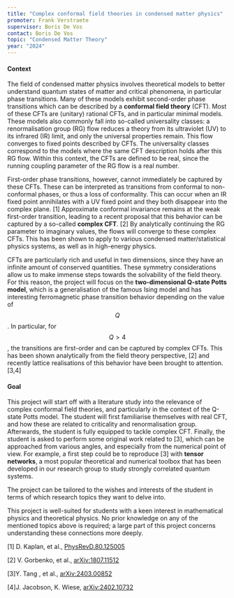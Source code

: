 ```yaml
---
title: "Complex conformal field theories in condensed matter physics"
promoter: Frank Verstraete
supervisor: Boris De Vos
contact: Boris De Vos
topic: "Condensed Matter Theory"
year: "2024"
---
```


#### Context

The field of condensed matter physics involves theoretical models to better understand quantum states of matter and critical phenomena, in particular phase transitions. Many of these models exhibit second-order phase transitions which can be described by a **conformal field theory** (CFT).  Most of these CFTs are (unitary) rational CFTs, and in particular minimal models. These models also commonly fall into so-called universality classes: a renormalisation group (RG) flow reduces a theory from its ultraviolet (UV) to its infrared (IR) limit, and only the universal properties remain. This flow converges to fixed points described by CFTs. The universality classes correspond to the models where the same CFT description holds after this RG flow. Within this context, the CFTs are defined to be real, since the running coupling parameter of the RG flow is a real number.

First-order phase transitions, however, cannot immediately be captured by these CFTs. These can be interpreted as transitions from conformal to non-conformal phases, or thus a loss of conformality. This can occur when an IR fixed point annihilates with a UV fixed point and they both disappear into the complex plane. [1] Approximate conformal invariance remains at the weak first-order transition, leading to a recent proposal that this behavior can be captured by a so-called **complex CFT**. [2] By analytically continuing the RG parameter to imaginary values, the flows will converge to these complex CFTs. This has been shown to apply to various condensed matter/statistical physics systems, as well as in high-energy physics. 

CFTs are particularly rich and useful in two dimensions, since they have an infinite amount of conserved quantities. These symmetry considerations allow us to make immense steps towards the solvability of the field theory. For this reason, the project will focus on the **two-dimensional Q-state Potts model**, which is a generalisation of the famous Ising model and has interesting ferromagnetic phase transition behavior depending on the value of $$Q$$. In particular, for $$Q > 4$$, the transitions are first-order and can be captured by complex CFTs. This has been shown analytically from the field theory perspective, [2] and recently lattice realisations of this behavior have been brought to attention. [3,4] 

#### Goal

This project will start off with a literature study into the relevance of complex conformal field theories, and particularly in the context of the Q-state Potts model. The student will first familiarise themselves with real CFT, and how these are related to criticality and renormalisation group. Afterwards, the student is fully equipped to tackle complex CFT. Finally, the student is asked to perform some original work related to [3], which can be approached from various angles, and especially from the numerical point of view. For example, a first step could be to reproduce [3] with **tensor networks**, a most popular theoretical and numerical toolbox that has been developed in our research group to study strongly correlated quantum systems.

The project can be tailored to the wishes and interests of the student in terms of which research topics they want to delve into. 

This project is well-suited for students with a keen interest in mathematical physics and theoretical physics. No prior knowledge on any of the mentioned topics above is required; a large part of this project concerns understanding these connections more deeply.

[1] D. Kaplan, et al., [PhysRevD.80.125005](https://journals.aps.org/prd/abstract/10.1103/PhysRevD.80.125005)

[2] V. Gorbenko, et al., [arXiv:1807.11512](https://arxiv.org/abs/1807.11512)

[3]Y. Tang , et al., [arXiv:2403.00852](https://arxiv.org/abs/2403.00852)

[4]J. Jacobson, K. Wiese, [arXiv:2402.10732](https://arxiv.org/abs/2402.10732)

